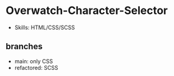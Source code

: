 # Overwatch-Character-Selector
- Skills: HTML/CSS/SCSS

## branches
- main: only CSS
- refactored: SCSS
